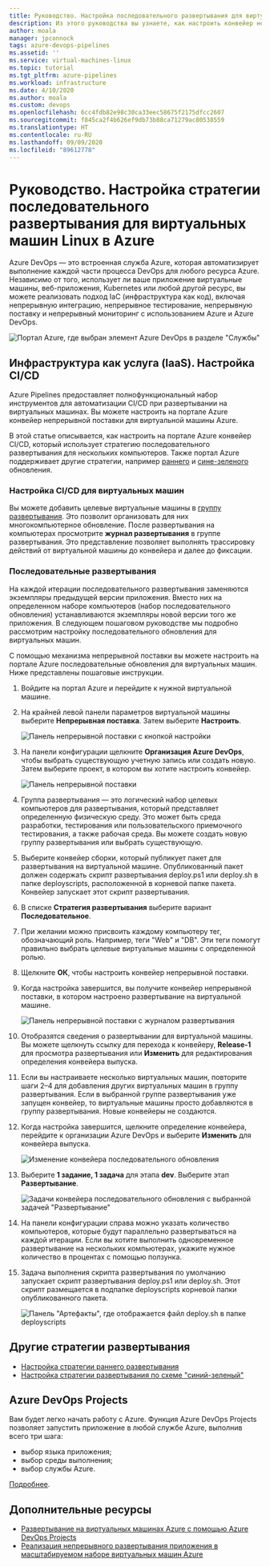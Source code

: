 ```yaml
---
title: Руководство. Настройка последовательного развертывания для виртуальных машины Linux в Azure
description: Из этого руководства вы узнаете, как настроить конвейер непрерывного развертывания (CD). Этот конвейер добавочно обновляет группу виртуальных машин Linux в Azure с использованием стратегии последовательного развертывания.
author: moala
manager: jpconnock
tags: azure-devops-pipelines
ms.assetid: ''
ms.service: virtual-machines-linux
ms.topic: tutorial
ms.tgt_pltfrm: azure-pipelines
ms.workload: infrastructure
ms.date: 4/10/2020
ms.author: moala
ms.custom: devops
ms.openlocfilehash: 6cc4fdb82e98c30ca33eec58675f2175dfcc2607
ms.sourcegitcommit: f845ca2f4b626ef9db73b88ca71279ac80538559
ms.translationtype: HT
ms.contentlocale: ru-RU
ms.lasthandoff: 09/09/2020
ms.locfileid: "89612778"
---
```

# <a name="tutorial---configure-the-rolling-deployment-strategy-for-azure-linux-virtual-machines"></a>Руководство. Настройка стратегии последовательного развертывания для виртуальных машин Linux в Azure

Azure DevOps — это встроенная служба Azure, которая автоматизирует выполнение каждой части процесса DevOps для любого ресурса Azure. Независимо от того, использует ли ваше приложение виртуальные машины, веб-приложения, Kubernetes или любой другой ресурс, вы можете реализовать подход IaC (инфраструктура как код), включая непрерывную интеграцию, непрерывное тестирование, непрерывную поставку и непрерывный мониторинг с использованием Azure и Azure DevOps.

![Портал Azure, где выбран элемент Azure DevOps в разделе "Службы"](media/tutorial-devops-azure-pipelines-classic/azdevops-view.png)

## <a name="infrastructure-as-a-service-iaas---configure-cicd"></a>Инфраструктура как услуга (IaaS). Настройка CI/CD

Azure Pipelines предоставляет полнофункциональный набор инструментов для автоматизации CI/CD при развертывании на виртуальных машинах. Вы можете настроить на портале Azure конвейер непрерывной поставки для виртуальной машины Azure.

В этой статье описывается, как настроить на портале Azure конвейер CI/CD, который использует стратегию последовательного развертывания для нескольких компьютеров. Также портал Azure поддерживает другие стратегии, например [раннего](https://aka.ms/AA7jdrz) и [сине-зеленого](https://aka.ms/AA83fwu) обновления.

### <a name="configure-cicd-on-virtual-machines"></a>Настройка CI/CD для виртуальных машин

Вы можете добавить целевые виртуальные машины в [группу развертывания](/azure/devops/pipelines/release/deployment-groups). Это позволит организовать для них многокомпьютерное обновление. После развертывания на компьютерах просмотрите **журнал развертывания** в группе развертывания. Это представление позволяет выполнять трассировку действий от виртуальной машины до конвейера и далее до фиксации.

### <a name="rolling-deployments"></a>Последовательные развертывания

На каждой итерации последовательного развертывания заменяются экземпляры предыдущей версии приложения. Вместо них на определенном наборе компьютеров (набор последовательного обновления) устанавливаются экземпляры новой версии того же приложения. В следующем пошаговом руководстве мы подробно рассмотрим настройку последовательного обновления для виртуальных машин.

С помощью механизма непрерывной поставки вы можете настроить на портале Azure последовательные обновления для виртуальных машин. Ниже представлены пошаговые инструкции.

1. Войдите на портал Azure и перейдите к нужной виртуальной машине.
1. На крайней левой панели параметров виртуальной машины выберите **Непрерывная поставка**. Затем выберите **Настроить**.

   ![Панель непрерывной поставки с кнопкой настройки](media/tutorial-devops-azure-pipelines-classic/azure-devops-configure.png)

1. На панели конфигурации щелкните **Организация Azure DevOps**, чтобы выбрать существующую учетную запись или создать новую. Затем выберите проект, в котором вы хотите настроить конвейер.  

   ![Панель непрерывной поставки](media/tutorial-devops-azure-pipelines-classic/azure-devops-rolling.png)

1. Группа развертывания — это логический набор целевых компьютеров для развертывания, который представляет определенную физическую среду. Это может быть среда разработки, тестирования или пользовательского приемочного тестирования, а также рабочая среда. Вы можете создать новую группу развертывания или выбрать существующую.
1. Выберите конвейер сборки, который публикует пакет для развертывания на виртуальной машине. Опубликованный пакет должен содержать скрипт развертывания deploy.ps1 или deploy.sh в папке deployscripts, расположенной в корневой папке пакета. Конвейер запускает этот скрипт развертывания.
1. В списке **Стратегия развертывания** выберите вариант **Последовательное**.
1. При желании можно присвоить каждому компьютеру тег, обозначающий роль. Например, теги "Web" и "DB". Эти теги помогут правильно выбрать целевые виртуальные машины с определенной ролью.
1. Щелкните **ОК**, чтобы настроить конвейер непрерывной поставки.
1. Когда настройка завершится, вы получите конвейер непрерывной поставки, в котором настроено развертывание на виртуальной машине.  

   ![Панель непрерывной поставки с журналом развертывания](media/tutorial-devops-azure-pipelines-classic/azure-devops-deployment-history.png)

1. Отобразятся сведения о развертывании для виртуальной машины. Вы можете щелкнуть ссылку для перехода к конвейеру, **Release-1** для просмотра развертывания или **Изменить** для редактирования определения конвейера выпуска.

1. Если вы настраиваете несколько виртуальных машин, повторите шаги 2–4 для добавления других виртуальных машин в группу развертывания. Если в выбранной группе развертывания уже запущен конвейер, то виртуальные машины просто добавляются в группу развертывания. Новые конвейеры не создаются.
1. Когда настройка завершится, щелкните определение конвейера, перейдите к организации Azure DevOps и выберите **Изменить** для конвейера выпуска.

   ![Изменение конвейера последовательного обновления](media/tutorial-devops-azure-pipelines-classic/azure-devops-rolling-pipeline.png)

1. Выберите **1 задание, 1 задача** для этапа **dev**. Выберите этап **Развертывание**.

   ![Задачи конвейера последовательного обновления с выбранной задачей "Развертывание"](media/tutorial-devops-azure-pipelines-classic/azure-devops-rolling-pipeline-tasks.png)

1. На панели конфигурации справа можно указать количество компьютеров, которые будут параллельно развертываться на каждой итерации. Если вы хотите выполнить одновременное развертывание на нескольких компьютерах, укажите нужное количество в процентах с помощью ползунка.  

1. Задача выполнения скрипта развертывания по умолчанию запускает скрипт развертывания deploy.ps1 или deploy.sh. Этот скрипт размещается в подпапке deployscripts корневой папки опубликованного пакета.

   ![Панель "Артефакты", где отображается файл deploy.sh в папке deployscripts](media/tutorial-deployment-strategy/package.png)

## <a name="other-deployment-strategies"></a>Другие стратегии развертывания

- [Настройка стратегии раннего развертывания](https://aka.ms/AA7jdrz)
- [Настройка стратегии развертывания по схеме "синий-зеленый"](https://aka.ms/AA83fwu)

## <a name="azure-devops-projects"></a>Azure DevOps Projects

Вам будет легко начать работу с Azure. Функция Azure DevOps Projects позволяет запустить приложение в любой службе Azure, выполнив всего три шага:

- выбор языка приложения;
- выбор среды выполнения;
- выбор службы Azure.
 
[Подробнее](https://azure.microsoft.com/features/devops-projects/).
 
## <a name="additional-resources"></a>Дополнительные ресурсы

- [Развертывание на виртуальных машинах Azure с помощью Azure DevOps Projects](../../devops-project/azure-devops-project-vms.md)
- [Реализация непрерывного развертывания приложения в масштабируемом наборе виртуальных машин Azure](/azure/devops/pipelines/apps/cd/azure/deploy-azure-scaleset)

